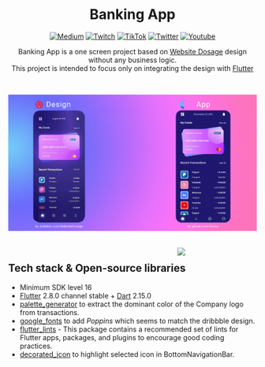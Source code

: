 <h1 align="center">Banking App</h1>

<p align="center">  
<a href="https://medium.com/@romeo.prosecco"><img alt="Medium" src="https://skydoves.github.io/badges/Story-Medium.svg"/></a>
<a href="https://www.twitch.tv/xsimss"><img alt="Twitch" src="https://img.shields.io/static/v1?label=Twitch&message=xsimss&color=blueviolet&style=flat&logo=twitch&logoColor=white"/></a>
<a href="https://www.tiktok.com/@xsimsdev"><img alt="TikTok" src="https://img.shields.io/static/v1?label=TikTok&message=@xsimsdev&color=black&style=flat&logo=TikTok&logoColor=white"/></a>
<a href="https://twitter.com/XsimsDev"><img alt="Twitter" src="https://img.shields.io/static/v1?label=Twitter&message=XsimsDev&color=blue&style=flat&logo=twitter&logoColor=white"/></a>
<a href="https://www.youtube.com/channel/UCICrbgl_T0qW4y4nZkUF-xw"><img alt="Youtube" src="https://img.shields.io/static/v1?label=Youtube&message=Xsims&color=FF0000&style=flat&logo=Youtube&logoColor=white"/></a>
</p>

<p align="center">  
Banking App is a one screen project based on <a href="https://dosage.pro/">Website Dosage</a> design without any business logic.
<br>This project is intended to focus only on integrating the design with <a href="https://flutter.dev/">Flutter</a><br>
</p>
</br>

<p align="center">
<img src="./previews/cover.jpg"/>
</p>
</br>

<img src="./previews/demo.gif" align="right" width="32%"/>

## Tech stack & Open-source libraries
- Minimum SDK level 16
- [Flutter](https://github.com/flutter/flutter.git) 2.8.0 channel stable + [Dart](https://dart.dev/) 2.15.0
- [palette_generator](https://pub.dev/packages/palette_generator) to extract the dominant color of the Company logo from transactions.
- [google_fonts](https://pub.dev/packages/google_fonts) to add *Poppins* which seems to match the dribbble design.
- [flutter_lints](https://pub.dev/packages/flutter_lints) - This package contains a recommended set of lints for Flutter apps, packages, and plugins to encourage good coding practices.
- [decorated_icon](https://pub.dev/packages/decorated_icon) to highlight selected icon in BottomNavigationBar.
